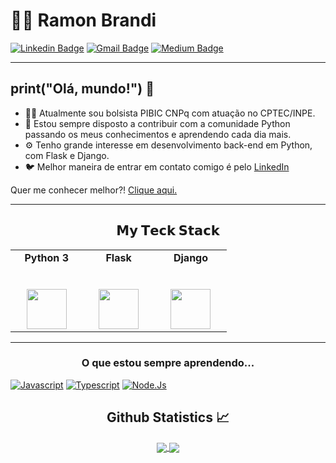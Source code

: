 
# :man_technologist: Ramon Brandi

[![Linkedin Badge](https://img.shields.io/badge/-LinkedIn-blue?style=flat-square&logo=Linkedin&logoColor=white&link=https://www.linkedin.com/in/ramonbrandi/)](https://www.linkedin.com/in/ramonbrandi/)
[![Gmail Badge](https://img.shields.io/badge/-Gmail-c14438?style=flat-square&logo=Gmail&logoColor=white&link=mailto:ramonbrand@gmail.com)](mailto:ramonbrand@gmail.com)
[![Medium Badge](https://img.shields.io/badge/-Medium-black?style=flat-square&logo=Medium&logoColor=white&link=https://medium.com/ramones-py)](https://medium.com/ramones-py)

---


## print("Olá, mundo!") 👋

- 👨‍💻 Atualmente sou bolsista PIBIC CNPq com atuação no CPTEC/INPE.
- 🐍 Estou sempre disposto a contribuir com a comunidade Python passando os meus conhecimentos e aprendendo cada dia mais. 
- ⚙️ Tenho grande interesse em desenvolvimento back-end em Python, com Flask e Django. 
- 🐦 Melhor maneira de entrar em contato comigo é pelo [LinkedIn](https://www.linkedin.com/in/ramonbrandi/)


Quer me conhecer melhor?! [Clique aqui.](https://medium.com/ramones-py/quem-sou-eu-20aced258459)

---

<center>   <h2> 𝗠𝘆 𝗧𝗲𝗰𝗸 𝗦𝘁𝗮𝗰𝗸 </h2> </center>
<table>
  <tbody>
    <tr valign="top">
      <td width="25%" align="center">
        <span><b>Python 3</b></span><br><br><br>
        <img height="64px" src="https://cdn.svgporn.com/logos/python.svg">
      </td>
      <td width="25%" align="center">
        <span><b>Flask</b></span><br><br><br>
        <img height="64px" src="https://www.kindpng.com/picc/m/188-1882559_python-flask-hd-png-download.png">
      </td>
        <td width="25%" align="center">
        <span><b>Django</b></span><br><br><br>
        <img height="64px" src="https://nextsoftware.io/files/images/logos/main/django-logo.png">
      </td>
    </tr>
  </tbody>
</table>
</p>

<hr>

<center>   <h3> O que estou sempre aprendendo... </h3> </center>

[![Javascript](https://img.shields.io/badge/-Javascript-black?style=flat-square&logo=Javascript&logoColor=yellow)]()
[![Typescript](https://img.shields.io/badge/-Typescript-black?style=flat-square&logo=Typescript&logoColor=blue)]()
[![Node.Js](https://img.shields.io/badge/-Node.Js-gray?style=flat-square&logo=Node.js&logoColor=green)]()


  <h2 align="center"> Github Statistics 📈 </h2>
  
  <div align="center"> 
     <a href="">
      <img align="center" src="https://github-readme-stats-sigma-five.vercel.app/api?username=RamonBrandi&show_icons=true&include_all_commits=true&count_private=true&theme=react&line_height=40" />
    </a>
    <a href="">
      <img align="center" src="https://github-readme-stats.vercel.app/api/top-langs/?username=RamonBrandi&theme=react&line_height=40&hide=css"/>
    </a>
</div
<br/>


